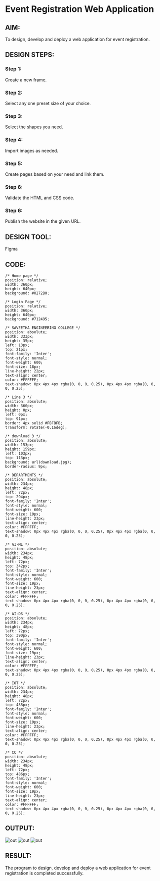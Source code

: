 # Event Registration Web Application

## AIM:
To design, develop and deploy a web application for event registration.

## DESIGN STEPS:

### Step 1:
Create a new frame.

### Step 2:
Select any one preset size of your choice.

### Step 3:
Select the shapes you need.

### Step 4:
Import images as needed.

### Step 5:
Create pages based on your need and link them.

### Step 6:

Validate the HTML and CSS code.

### Step 6:

Publish the website in the given URL.

## DESIGN TOOL:
Figma

## CODE:
```
/* Home page */
position: relative;
width: 360px;
height: 640px;
background: #0272B0;

/* Login Page */
position: relative;
width: 360px;
height: 640px;
background: #712495;

/* SAVEETHA ENGINEERING COLLEGE */
position: absolute;
width: 333px;
height: 35px;
left: 13px;
top: 21px;
font-family: 'Inter';
font-style: normal;
font-weight: 600;
font-size: 18px;
line-height: 22px;
text-align: center;
color: #FFFFFF;
text-shadow: 0px 4px 4px rgba(0, 0, 0, 0.25), 0px 4px 4px rgba(0, 0, 0, 0.25);

/* Line 3 */
position: absolute;
width: 360px;
height: 0px;
left: 0px;
top: 91px;
border: 4px solid #FBFBFB;
transform: rotate(-0.16deg);

/* download 3 */
position: absolute;
width: 153px;
height: 159px;
left: 103px;
top: 113px;
background: url(download.jpg);
border-radius: 9px;

/* DEPARTMENTS */
position: absolute;
width: 234px;
height: 48px;
left: 72px;
top: 294px;
font-family: 'Inter';
font-style: normal;
font-weight: 600;
font-size: 19px;
line-height: 23px;
text-align: center;
color: #FFFFFF;
text-shadow: 0px 4px 4px rgba(0, 0, 0, 0.25), 0px 4px 4px rgba(0, 0, 0, 0.25);

/* AI-ML */
position: absolute;
width: 234px;
height: 48px;
left: 72px;
top: 342px;
font-family: 'Inter';
font-style: normal;
font-weight: 600;
font-size: 19px;
line-height: 23px;
text-align: center;
color: #FFFFFF;
text-shadow: 0px 4px 4px rgba(0, 0, 0, 0.25), 0px 4px 4px rgba(0, 0, 0, 0.25);

/* AI-DS */
position: absolute;
width: 234px;
height: 48px;
left: 72px;
top: 390px;
font-family: 'Inter';
font-style: normal;
font-weight: 600;
font-size: 19px;
line-height: 23px;
text-align: center;
color: #FFFFFF;
text-shadow: 0px 4px 4px rgba(0, 0, 0, 0.25), 0px 4px 4px rgba(0, 0, 0, 0.25);

/* IOT */
position: absolute;
width: 234px;
height: 48px;
left: 72px;
top: 438px;
font-family: 'Inter';
font-style: normal;
font-weight: 600;
font-size: 19px;
line-height: 23px;
text-align: center;
color: #FFFFFF;
text-shadow: 0px 4px 4px rgba(0, 0, 0, 0.25), 0px 4px 4px rgba(0, 0, 0, 0.25);

/* CC */
position: absolute;
width: 234px;
height: 48px;
left: 72px;
top: 486px;
font-family: 'Inter';
font-style: normal;
font-weight: 600;
font-size: 19px;
line-height: 23px;
text-align: center;
color: #FFFFFF;
text-shadow: 0px 4px 4px rgba(0, 0, 0, 0.25), 0px 4px 4px rgba(0, 0, 0, 0.25);
```

## OUTPUT:
![out](/out1.png)
![out](/out2.png)
![out](/out3.png)

## RESULT:
The program to design, develop and deploy a web application for event registration is completed successfully.